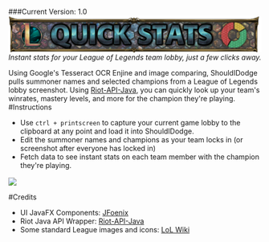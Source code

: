 ###Current Version: 1.0
<img align="center" src="https://raw.githubusercontent.com/jakewebber/LoLQuickStats/master/banner.png">
<i>Instant stats for your League of Legends team lobby, just a few clicks away.</i>

Using Google's Tesseract OCR Enjine and image comparing, ShouldIDodge pulls summoner names and selected champions from a League of Legends lobby screenshot. Using [Riot-API-Java](https://github.com/rithms/riot-api-java), you can quickly look up your team's winrates, mastery levels, and more for the champion they're playing.
#Instructions
- Use  `ctrl + printscreen` to capture your current game lobby to the clipboard at any point and load it into ShouldIDodge.
- Edit the summoner names and champions as your team locks in (or screenshot after everyone has locked in)
- Fetch data to see instant stats on each team member with the champion they're playing. 


<img align="center" src="http://i.imgur.com/F88TsH2.png">


#Credits

 - UI JavaFX Components: [JFoenix](http://jfoenix.com/)
 - Riot Java API Wrapper: [Riot-API-Java](https://github.com/rithms/riot-api-java)
 - Some standard League images and icons: [LoL Wiki](http://leagueoflegends.wikia.com/wiki/League_of_Legends_Wiki)

